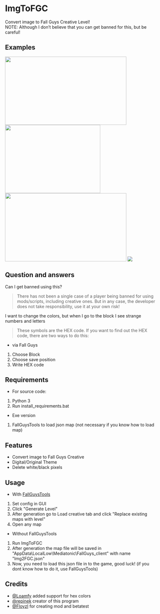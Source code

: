 # ImgToFGC
Convert image to Fall Guys Creative Level! <br>
NOTE: Although I don’t believe that you can get banned for this, but be careful!

## Examples
<img src="https://raw.githubusercontent.com/Loamfy/img2FGC_v2/refs/heads/Releases/Example/obed.png" width="400" height="225"/>
<img src="https://raw.githubusercontent.com/Loamfy/img2FGC_v2/refs/heads/Releases/Example/origObed.png" width="314" height="225"/>
<br>
<img src="https://raw.githubusercontent.com/Loamfy/img2FGC_v2/refs/heads/Releases/Example/AngryBirdsRed.png" width="400" height="225"/>
<img src="https://raw.githubusercontent.com/Loamfy/img2FGC_v2/refs/heads/Releases/Example/origRed.png"/>

## Question and answers 
Can I get banned using this?
> There has not been a single case of a player being banned for using mods/scripts, including creative ones. But in any case, the developer does not take responsibility, use it at your own risk!

I want to change the colors, but when I go to the block I see strange numbers and letters
> These symbols are the HEX code.
If you want to find out the HEX code, there are two ways to do this:
- via Fall Guys
1. Choose Block
2. Choose save position
3. Write HEX code

## Requirements
- For source code:
1. Python 3
2. Run install_requirements.bat
- Exe version
1. FallGuysTools to load json map (not necessary if you know how to load map)

## Features 
- Convert image to Fall Guys Creative 
- Digital/Original Theme
- Delete white/black pixels

## Usage
- With [FallGuysTools](https://discord.gg/MpGcpZT4pY)
1. Set config in GUI
2. Click "Generate Level"
3. After generation go to Load creative tab and click "Replace existing maps with level"
4. Open any map

- Without FallGuysTools
1. Run ImgToFGC
2. After generation the map file will be saved in "AppData\LocalLow\Mediatonic\FallGuys_client\" with name "Img2FGC.json"
3. Now, you need to load this json file in to the game, good luck! (if you dont know how to do it, use FallGuysTools)

## Credits
- [@Loamfy](https://github.com/Loamfy) added support for hex colors
- [@repinek](https://github.com/repinek) creator of this program
- [@FloyzI](https://github.com/floyzi) for creating mod and betatest


